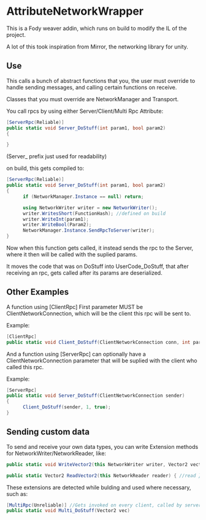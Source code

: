 # AttributeNetworkWrapper

This is a Fody weaver addin, which runs on build to modify the IL of the project.
 
A lot of this took inspiration from Mirror, the networking library for unity.

## Use

This calls a bunch of abstract functions that you, the user must override to handle sending messages, and calling certain functions on receive.

Classes that you must override are NetworkManager and Transport.

You call rpcs by using either Server/Client/Multi Rpc Attribute:
```csharp
[ServerRpc(Reliable)]
public static void Server_DoStuff(int param1, bool param2)
{

}
```
(Server_ prefix just used for readability)

on build, this gets compiled to:

```csharp
[ServerRpc(Reliable)]
public static void Server_DoStuff(int param1, bool param2)
{
      if (NetworkManager.Instance == null) return;

      using NetworkWriter writer = new NetworkWriter();
      writer.WritesShort(FunctionHash); //defined on build
      writer.WriteInt(param1);
      writer.WriteBool(Param2);
      NetworkManager.Instance.SendRpcToServer(writer);
}
```

Now when this function gets called, it instead sends the rpc to the Server, where it then will be called with the suplied params.

It moves the code that was on DoStuff into UserCode_DoStuff, that after receiving an rpc, gets called after its params are deserialized.

## Other Examples

A function using [ClientRpc] First parameter MUST be ClientNetworkConnection, which will be the client this rpc will be sent to.

Example:
```csharp
[ClientRpc]
public static void Client_DoStuff(ClientNetworkConnection conn, int param1, bool param2) 
```

And a function using [ServerRpc] can optionally have a ClientNetworkConnection parameter that will be suplied with the client who called this rpc.

Example:
```csharp
[ServerRpc]
public static void Server_DoStuff(ClientNetworkConnection sender)
{
      Client_DoStuff(sender, 1, true);
}
```

## Sending custom data

To send and receive your own data types, you can write Extension methods for NetworkWriter/NetworkReader, like:

```csharp
public static void WriteVector2(this NetworkWriter writer, Vector2 vector) { //write }

public static Vector2 ReadVector2(this NetworkReader reader) { //read }
```

These extensions are detected while bulding and used where necessary, such as:

```csharp
[MultiRpc(Unreliable)] //Gets invoked on every client, called by server.
public static void Multi_DoStuff(Vector2 vec) 
```

